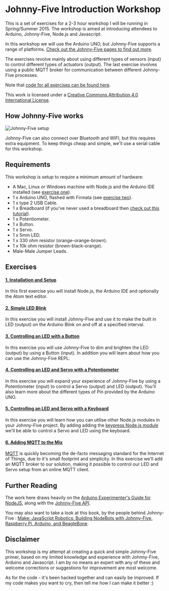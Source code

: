 # Johnny-Five Introduction Workshop

This is a set of exercises for a 2-3 hour workshop I will be running in Spring/Summer 2015.  The workshop is aimed at introducing attendees to Arduino, Johnny-Five, Node.js and Javascript.

In this workshop we will use the Arduino UNO, but Johnny-Five supports a range of platforms.  [Check out the Johnny-Five pages to find out more](http://johnny-five.io).

The exercises revolve mainly about using different types of sensors (input) to control different types of actuators (output).  The last exercise involves using a public MQTT broker for communication between different Johnny-Five processes.

Note that [code for all exercises can be found here](https://github.com/markwest1972/johnny_five_intro/tree/master/solutions).

This work is licensed under a <a rel="license" href="http://creativecommons.org/licenses/by/4.0/">Creative Commons Attribution 4.0 International License</a>.

## How Johnny-Five works

![Johnny-Five setup](https://github.com/markwest1972/johnny_five_intro/blob/master/assets/Johnny-Five%20set%20up.png)

Johnny-Five can also connect over Bluetooth and WIFI, but this requires extra equipment.  To keep things cheap and simple, we'll use a serial cable for this workshop.

## Requirements

This workshop is setup to require a minimum amount of hardware:
* A Mac, Linux or Windows machine with Node.js and the Arduino IDE installed (see [exercise one](https://github.com/markwest1972/johnny_five_intro/blob/master/exercises/01_installation_and_setup.md)).
* 1 x Arduino UNO, flashed with Firmata (see [exercise two](https://github.com/markwest1972/johnny_five_intro/blob/master/exercises/02_simple_led_blink.md)).
* 1 x type 2 USB Cable.
* 1 x Breadboard (if you've never used a breadboard then [check out this tutorial](https://learn.sparkfun.com/tutorials/how-to-use-a-breadboard)).
* 1 x Potentiometer.
* 1 x Button.
* 1 x Servo.
* 1 x 5mm LED.
* 1 x 330 ohm resistor (orange-orange-brown).
* 1 x 10k ohm resistor (brown-black-orange).
* Male-Male Jumper Leads.

## Exercises

#### [1. Installation and Setup](https://github.com/markwest1972/johnny_five_intro/blob/master/exercises/01_installation_and_setup.md)

In this first exercise you will install Node.js, the Arduino IDE and optionally the Atom text editor.

#### [2. Simple LED Blink](https://github.com/markwest1972/johnny_five_intro/blob/master/exercises/02_simple_led_blink.md)

In this exercise you will install Johnny-Five and use it to make the built in LED (output) on the Arduino Blink on and off at a specified interval.

#### [3. Controlling an LED with a Button](https://github.com/markwest1972/johnny_five_intro/blob/master/exercises/03_led_and_button.md)

In this exercise you will use Johnny-Five to dim and brighten the LED (output) by using a Button (input). In addition you will learn about how you can use the Johnny-Five REPL.

#### [4. Controlling an LED and Servo with a Potentiometer](https://github.com/markwest1972/johnny_five_intro/blob/master/exercises/04_potentiometer_led_and_servo.md)

In this exercise you will expand your experience of  Johnny-Five by using a Potentiometer (input) to control a Servo (output) and LED (output).  You'll also learn more about the different types of Pin provided by the Arduino UNO.

#### [5. Controlling an LED and Servo with a Keyboard](https://github.com/markwest1972/johnny_five_intro/blob/master/exercises/05_keyboard_led_and_servo.md)

In this exercise you will learn how you can utilise other Node.js modules in your Johnny-Five project.  By adding adding the [keypress Node.js module](https://www.npmjs.com/package/keypress) we'll be able to control a Servo and LED using the keyboard.

#### [6. Adding MQTT to the Mix](https://github.com/markwest1972/johnny_five_intro/blob/master/exercises/06_adding_mqtt_to_the_mix.md)

[MQTT](http://mqtt.org) is quickly becoming the de-facto messaging standard for the Internet of Things, due to it's small footprint and simplicity.  In this exercise we'll add an MQTT broker to our solution, making it possible to control our LED and Servo setup from an online MQTT client.

## Further Reading

The work here draws heavily on the [Arduino Experimenter's Guide for NodeJS](http://node-ardx.org), along with the [Johnny-Five API](http://johnny-five.io/api/).

You may also want to take a look at this book, by the people behind Johnny-Five : [Make: JavaScript Robotics: Building NodeBots with Johnny-Five, Raspberry Pi, Arduino, and BeagleBone](http://shop.oreilly.com/product/0636920031390.do).

## Disclaimer

This workshop is my attempt at creating a quick and simple Johnny-Five primer, based on my limited knowledge and experience with Johnny-Five, Arduino and Javascript.  I am by no means an expert with any of these and welcome corrections or suggestions for improvement are most welcome.

As for the code - it's been hacked together and can easily be improved.  If my code makes you want to cry, then tell me how I can make it better :)
